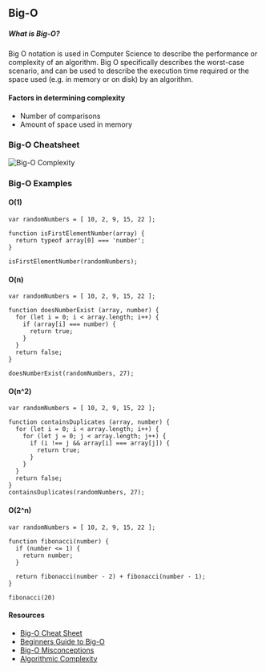 ## Big-O

##### What is Big-O?

Big O notation is used in Computer Science to describe the performance or complexity of an algorithm. Big O specifically describes the worst-case scenario, and can be used to describe the execution time required or the space used (e.g. in memory or on disk) by an algorithm.

#### Factors in determining complexity

- Number of comparisons
- Amount of space used in memory

### Big-O Cheatsheet
![Big-O Complexity](http://img.blog.csdn.net/20160808182540759)

### Big-O Examples

#### O(1)

```
var randomNumbers = [ 10, 2, 9, 15, 22 ];

function isFirstElementNumber(array) {
  return typeof array[0] === 'number';
}

isFirstElementNumber(randomNumbers);
```

#### O(n)

```
var randomNumbers = [ 10, 2, 9, 15, 22 ];

function doesNumberExist (array, number) {
  for (let i = 0; i < array.length; i++) {
    if (array[i] === number) {
      return true;
    }
  }
  return false;
}

doesNumberExist(randomNumbers, 27);
```

#### O(n^2)
```
var randomNumbers = [ 10, 2, 9, 15, 22 ];

function containsDuplicates (array, number) {
  for (let i = 0; i < array.length; i++) {
    for (let j = 0; j < array.length; j++) {
      if (i !== j && array[i] === array[j]) {
        return true;
      }
    }
  }
  return false;
}
containsDuplicates(randomNumbers, 27);
```

#### O(2^n)

```
var randomNumbers = [ 10, 2, 9, 15, 22 ];

function fibonacci(number) {
  if (number <= 1) {
    return number;
  }

  return fibonacci(number - 2) + fibonacci(number - 1);
}

fibonacci(20)
```


#### Resources
- [Big-O Cheat Sheet](http://bigocheatsheet.com/)
- [Beginners Guide to Big-O](https://rob-bell.net/2009/06/a-beginners-guide-to-big-o-notation/)
- [Big-O Misconceptions](http://ssp.impulsetrain.com/big-o.html)
- [Algorithmic Complexity](https://www.cs.cmu.edu/~adamchik/15-121/lectures/Algorithmic%20Complexity/complexity.html)
